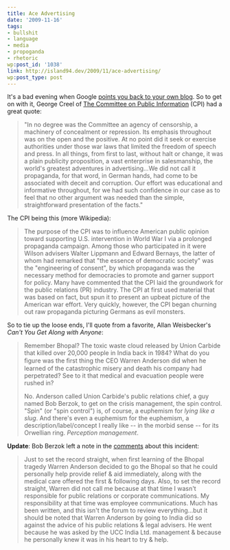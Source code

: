 ```yaml
---
title: Ace Advertising
date: '2009-11-16'
tags:
- bullshit
- language
- media
- propoganda
- rhetoric
wp:post_id: '1038'
link: http://island94.dev/2009/11/ace-advertising/
wp:post_type: post
---
```


It's a bad evening when Google <a href="http://www.island94.org/2009/08/marketing-in-wealth-bondage/">points you back to your own blog</a>. So to get on with it, George Creel of <a href="http://en.wikipedia.org/wiki/Committee_on_Public_Information">The Committee on Public Information</a> (CPI) had a great quote:
<blockquote>"In no degree was the Committee an agency of censorship, a machinery of concealment or repression. Its emphasis throughout was on the open and the positive. At no point did it seek or exercise authorities under those war laws that limited the freedom of speech and press. In all things, from first to last, without halt or change, it was a plain publicity proposition, a vast enterprise in salesmanship, the world's greatest adventures in advertising...We did not call it propaganda, for that word, in German hands, had come to be associated with deceit and corruption. Our effort was educational and informative throughout, for we had such confidence in our case as to feel that no other argument was needed than the simple, straightforward presentation of the facts."</blockquote>
The CPI being this (more Wikipedia):
<blockquote>The purpose of the CPI was to influence American public opinion toward supporting U.S. intervention in World War I via a prolonged propaganda campaign. Among those who participated in it were Wilson advisers Walter Lippmann and Edward Bernays, the latter of whom had remarked that "the essence of democratic society" was the "engineering of consent", by which propaganda was the necessary method for democracies to promote and garner support for policy. Many have commented that the CPI laid the groundwork for the public relations (PR) industry. The CPI at first used material that was based on fact, but spun it to present an upbeat picture of the American war effort. Very quickly, however, the CPI began churning out raw propaganda picturing Germans as evil monsters.</blockquote>
So to tie up the loose ends, I'll quote from a favorite, Allan Weisbecker's <em>Can't You Get Along with Anyone</em>:
<blockquote>Remember Bhopal? The toxic waste cloud released by Union Carbide that killed over 20,000 people in India back in 1984? What do you ﬁgure was the ﬁrst thing the CEO Warren Anderson did when he learned of the catastrophic misery and death his company had perpetrated? See to it that medical and evacuation people were rushed in?

No. Anderson called Union Carbide's public relations chief, a guy named Bob Berzok, to get on the crisis management, the spin control. "Spin" (or "spin control") is, of course, a euphemism for <em>lying like a slug</em>. And there's even a euphemism for the euphemism, a description/label/concept I really like -- in the morbid sense -- for its Orwellian ring. <em>Perception management</em>.</blockquote>
<strong>Update</strong>: Bob Berzok left a note in the <a href="http://www.island94.org/2009/11/ace-advertising/#comment-32269">comments</a> about this incident:
<blockquote>Just to set the record straight, when first learning of the Bhopal tragedy Warren Anderson decided to go the Bhopal so that he could personally help provide relief &amp; aid immediately, along with the medical care offered the first &amp; following days. Also, to set the record straight, Warren did not call me because at that time I wasn't responsible for public relations or corporate communications. My responsibility at that time was employee communications. Much has been written, and this isn't the forum to review everything...but it should be noted that Warren Anderson by going to India did so against the advice of his public relations &amp; legal advisers. He went because he was asked by the UCC India Ltd. management &amp; because he personally knew it was in his heart to try &amp; help.</blockquote>
